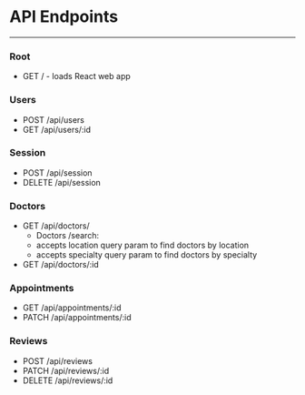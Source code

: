# API Endpoints
---

### Root

- GET / - loads React web app

### Users

- POST /api/users
- GET /api/users/:id

### Session

- POST /api/session
- DELETE /api/session

### Doctors

- GET /api/doctors/
  - Doctors /search:
  - accepts location query param to find doctors by location
  - accepts specialty query param to find doctors by specialty
- GET /api/doctors/:id

### Appointments

- GET /api/appointments/:id
- PATCH /api/appointments/:id

### Reviews

- POST /api/reviews
- PATCH  /api/reviews/:id
- DELETE /api/reviews/:id
